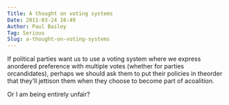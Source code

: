 ```yaml
---
Title: A thought on voting systems
Date: 2011-03-24 16:49
Author: Paul Bailey
Tag: Serious
Slug: a-thought-on-voting-systems
---
```


If political parties want us to use a voting system where we express
anordered preference with multiple votes (whether for parties
orcandidates), perhaps we should ask them to put their policies in
theorder that they’ll jettison them when they choose to become part of
acoalition.

Or I am being entirely unfair?

